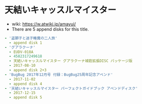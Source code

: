 # 天結いキャッスルマイスター

- wiki: https://w.atwiki.jp/amayui/
- There are 5 append disks for this title.

```yaml
- '盗獅子と迷子睡魔の二人旅'
  - append disk 1
- 'グアラクーナ'
  - EUDV-018A
  - 4582317249618
  - 天結いキャッスルマイスター グアラクーナ城砦拡張DISC パッケージ版
  - 2017-08-10
  - append disk 2+3
- 'BugBug 2017年12月号 付録：BugBug25周年記念アペンド'
  - 2017-11-02
  - append disk 4
- '天結いキャッスルマイスター パーフェクトガイドブック アペンドディスク'
  - 2017-12-15
  - append disk 5
```
